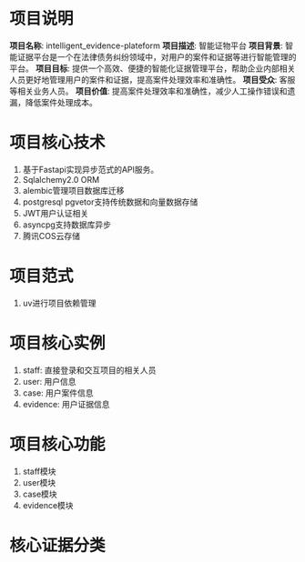 # 项目说明
**项目名称**: intelligent_evidence-plateform
**项目描述**: 智能证物平台
**项目背景**: 智能证据平台是一个在法律债务纠纷领域中，对用户的案件和证据等进行智能管理的平台。
**项目目标**: 提供一个高效、便捷的智能化证据管理平台，帮助企业内部相关人员更好地管理用户的案件和证据，提高案件处理效率和准确性。
**项目受众**: 客服等相关业务人员。
**项目价值**: 提高案件处理效率和准确性，减少人工操作错误和遗漏，降低案件处理成本。

# 项目核心技术
1. 基于Fastapi实现异步范式的API服务。
2. Sqlalchemy2.0 ORM
3. alembic管理项目数据库迁移
4. postgresql pgvetor支持传统数据和向量数据存储
5. JWT用户认证相关
6. asyncpg支持数据库异步
7. 腾讯COS云存储

# 项目范式
1. uv进行项目依赖管理

# 项目核心实例
1. staff: 直接登录和交互项目的相关人员
2. user: 用户信息
3. case: 用户案件信息
4. evidence: 用户证据信息

# 项目核心功能
1. staff模块
2. user模块
3. case模块
4. evidence模块

# 核心证据分类
